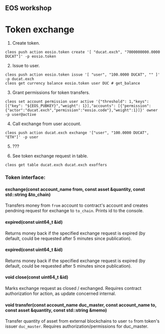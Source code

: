 ## EOS workshop

# Token exchange

1. Create token.

`cleos push action eosio.token create '[ "ducat.exch", "7000000000.0000 DUCAT"]' -p eosio.token`

2. Issue to user.

```
cleos push action eosio.token issue '[ "user", "100.0000 DUCAT", "" ]' -p ducat.exch
cleos get currency balance eosio.token user DUC # get_balance
```

3. Grant permissions for token transfers.

`cleos set account permission user active '{"threshold": 1,"keys": [{"key": "${EOS_PUBKEY}","weight": 1}],"accounts": [{"permission":{"actor":"ducat.exch","permission":"eosio.code"},"weight":1}]}' owner -p user@active`

4. Call exchange from user account.

`cleos push action ducat.exch exchange '["user", "100.0000 DUCAT", "ETH"]' -p user`

5. ???

6. See token exchange request in table.

`cleos get table ducat.exch ducat.exch exoffers`


### Token interface:

#### exchange(const account_name from, const asset &quantity, const std::string &to_chain)

Transfers money from `from` account to contract's account and creates pendning request for exchange to `to_chain`.
Prints id to the console.

#### expired(const uint64_t &id)

Returns money back if the specified exchange request is expired (by default, could be requested after 5 minutes since publication).

#### expired(const uint64_t &id)

Returns money back if the specified exchange request is expired (by default, could be requested after 5 minutes since publication).

#### void close(const uint64_t &id)

Marks exchange request as closed / exchanged. Requires contract authorization for action, as update concerned internal.

#### void transfer(const account_name duc_master, const account_name to, const asset &quantity, const std::string &memo)

Transfer quantity of asset from external blockchains to user `to` from token's issuer `duc_master`. Requires authorization/permissions for duc_master.

